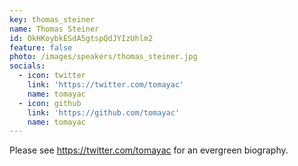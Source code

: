 ```yaml
---
key: thomas_steiner
name: Thomas Steiner
id: OkHKoybkESdA5gtspQdJYIzUhlm2
feature: false
photo: /images/speakers/thomas_steiner.jpg
socials:
  - icon: twitter
    link: 'https://twitter.com/tomayac'
    name: tomayac
  - icon: github
    link: 'https://github.com/tomayac'
    name: tomayac
---
```

Please see https://twitter.com/tomayac for an evergreen biography.